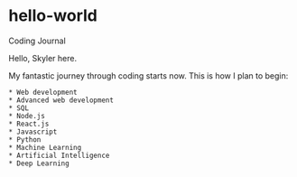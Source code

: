 # hello-world
Coding Journal



Hello, Skyler here. 

My fantastic journey through coding starts now. This is how I plan to begin: 

    * Web development
    * Advanced web development
    * SQL
    * Node.js
    * React.js
    * Javascript
    * Python
    * Machine Learning
    * Artificial Intelligence
    * Deep Learning


